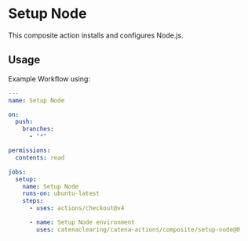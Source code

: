 # Setup Node

This composite action installs and configures Node.js.

## Usage

Example Workflow using:

```yaml
---
name: Setup Node

on:
  push:
    branches:
      - "*"

permissions:
  contents: read

jobs:
  setup:
    name: Setup Node
    runs-on: ubuntu-latest
    steps:
      - uses: actions/checkout@v4

      - name: Setup Node environment
        uses: catenaclearing/catena-actions/composite/setup-node@0
```
